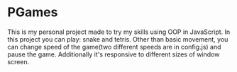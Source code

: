 # PGames

This is my personal project made to try my skills using OOP in JavaScript. In this project you can play: snake and tetris. Other than basic movement, you can change speed of the game(two different speeds are in config.js) and pause the game. Additionally it's responsive to different sizes of window screen.
